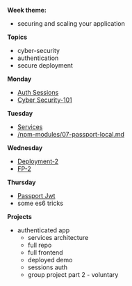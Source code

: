 **Week theme:**  
  * securing and scaling your application  
  
**Topics**  
  * cyber-security  
  * authentication  
  * secure deployment  
  

**Monday** 
  * [Auth Sessions](https://github.com/jankeLearning/content-md/blob/master/node%2Bexpress/07-auth-sessions.md)    
  * [Cyber Security-101](https://github.com/jankeLearning/content-md/blob/master/dev-knowledge/07-cyber-security-101.md)

**Tuesday**  
  * [Services](https://github.com/jankeLearning/content-md/blob/master/app-design/07-services.md)  
  * [/npm-modules/07-passport-local.md](https://github.com/jankeLearning/content-md/blob/master/npm-modules/07-passport-local.md)

**Wednesday**  
  * [Deployment-2](https://github.com/jankeLearning/content-md/blob/master/dev-knowledge/07-deployment-2.md)  
  * [FP-2](https://github.com/jankeLearning/content-md/blob/master/js/07-FP-2.md)

**Thursday**  
  * [Passport Jwt](https://github.com/jankeLearning/content-md/blob/master/npm-modules/07-passport-jwt.md)  
  * some es6 tricks  
  
**Projects**  
  * authenticated app  
    * services architecture  
    * full repo  
    * full frontend  
    * deployed demo  
    * sessions auth  
    * group project part 2 - voluntary  


   